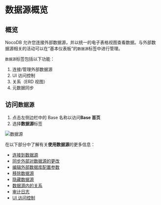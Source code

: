 # 数据源概览

## 概览[](https://docs.nocodb.com/views/views-overview/#overview "直接链接到概览")

NocoDB 允许您连接外部数据源，并以统一的电子表格视图查看数据。与外部数据源相关的活动可以在“基本仪表板”的`数据源`标签中进行管理。

`数据源`标签包括以下功能：

1.  连接/管理外部数据源
2.  UI 访问控制
3.  关系（ERD 视图）
4.  元数据同步

## 访问`数据源`[](https://docs.nocodb.com/views/views-overview/#accessing-data-sources "直接链接到访问数据源")

1.  点击左侧边栏中的 Base 名称以访问**Base 首页**
2.  选择**数据源**标签

![数据源](https://docs.nocodb.com/assets/images/data-source-list-baf1eb22e016c05582b0381225069092.png)

在以下部分中了解有关**使用数据源**的更多信息：

-   [连接到数据源](https://docs.nocodb.com/data-sources/connect-to-data-source)
-   [同步外部对数据源的更改](https://docs.nocodb.com/data-sources/sync-with-data-source)
-   [编辑外部数据库配置参数](https://docs.nocodb.com/data-sources/actions-on-data-sources#edit-data-source-parameters)
-   [移除数据源](https://docs.nocodb.com/data-sources/actions-on-data-sources#remove-data-source)
-   [隐藏数据源](https://docs.nocodb.com/data-sources/actions-on-data-sources#data-source-visibility)
-   [数据源内的关系](https://docs.nocodb.com/data-sources/actions-on-data-sources#relations)
-   [审计日志](https://docs.nocodb.com/data-sources/actions-on-data-sources#audit-logs)
-   [UI 访问控制](https://docs.nocodb.com/data-sources/actions-on-data-sources#ui-access-control)